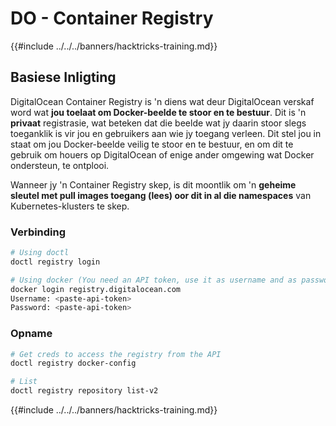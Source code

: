 # DO - Container Registry

{{#include ../../../banners/hacktricks-training.md}}

## Basiese Inligting

DigitalOcean Container Registry is 'n diens wat deur DigitalOcean verskaf word wat **jou toelaat om Docker-beelde te stoor en te bestuur**. Dit is 'n **privaat** registrasie, wat beteken dat die beelde wat jy daarin stoor slegs toeganklik is vir jou en gebruikers aan wie jy toegang verleen. Dit stel jou in staat om jou Docker-beelde veilig te stoor en te bestuur, en om dit te gebruik om houers op DigitalOcean of enige ander omgewing wat Docker ondersteun, te ontplooi.

Wanneer jy 'n Container Registry skep, is dit moontlik om 'n **geheime sleutel met pull images toegang (lees) oor dit in al die namespaces** van Kubernetes-klusters te skep.

### Verbinding
```bash
# Using doctl
doctl registry login

# Using docker (You need an API token, use it as username and as password)
docker login registry.digitalocean.com
Username: <paste-api-token>
Password: <paste-api-token>
```
### Opname
```bash
# Get creds to access the registry from the API
doctl registry docker-config

# List
doctl registry repository list-v2
```
{{#include ../../../banners/hacktricks-training.md}}
